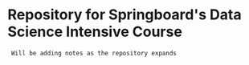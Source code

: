 # Repository for Springboard's Data Science Intensive Course
     Will be adding notes as the repository expands
